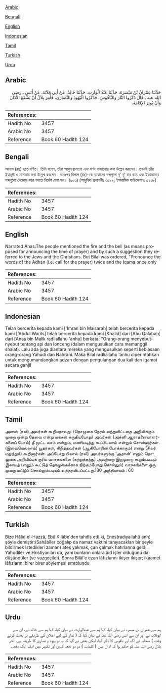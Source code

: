 [Arabic](#arabic)

[Bengali](#bengali)

[English](#english)

[Indonesian](#indonesian)

[Tamil](#tamil)

[Turkish](#turkish)

[Urdu](#urdu)

## Arabic


<div dir="rtl" lang="ar" style={{fontSize:'larger',backgroundColor:'#f8f9fa',padding:20}}>
حَدَّثَنَا عِمْرَانُ بْنُ مَيْسَرَةَ، حَدَّثَنَا عَبْدُ الْوَارِثِ، حَدَّثَنَا خَالِدٌ، عَنْ أَبِي قِلاَبَةَ، عَنْ أَنَسٍ ـ رضى الله عنه ـ قَالَ ذَكَرُوا النَّارَ وَالنَّاقُوسَ، فَذَكَرُوا الْيَهُودَ وَالنَّصَارَى، فَأُمِرَ بِلاَلٌ أَنْ يَشْفَعَ الأَذَانَ وَأَنْ يُوتِرَ الإِقَامَةَ‏.‏
</div>
<div style={{backgroundColor:'#f8f9fa',padding:20, marginBottom: 10}}><table> <thead> <tr> <th>References:</th> <th></th> </tr> </thead> <tbody><tr><td>Hadith No</td><td>3457</td></tr><tr><td>Arabic No</td><td>3457</td></tr><tr><td>Reference</td><td>Book 60 Hadith 124</td></tr></tbody></table></div>

## Bengali


<div dir="ltr" lang="bn" style={{fontSize:'larger',backgroundColor:'#f8f9fa',padding:20}}>
আনাস (রাঃ) হতে বর্ণিত। তিনি বলেন, তাঁরা আগুন জ্বালানো এবং ঘণ্টা বাজানোর কথা উল্লেখ করলেন। তখনই তাঁরা ইয়াহূদী ও নাসারার কথা উল্লেখ করলেন। অতঃপর বিলাল (রাঃ)-কে আযানের শব্দগুলো দু’ দু’ বার করে এবং ইকামাতের শব্দগুলো বেজোড় করে বলতে নির্দেশ দেয়া হল। (৬০৩) (আধুনিক প্রকাশনীঃ ৩১৯৯, ইসলামিক ফাউন্ডেশনঃ ৩২০৮)
</div>
<div style={{backgroundColor:'#f8f9fa',padding:20, marginBottom: 10}}><table> <thead> <tr> <th>References:</th> <th></th> </tr> </thead> <tbody><tr><td>Hadith No</td><td>3457</td></tr><tr><td>Arabic No</td><td>3457</td></tr><tr><td>Reference</td><td>Book 60 Hadith 124</td></tr></tbody></table></div>

## English


<div dir="ltr" lang="en" style={{fontSize:'larger',backgroundColor:'#f8f9fa',padding:20}}>
Narrated Anas:The people mentioned the fire and the bell (as means proposed for announcing the time of prayer) and by such a suggestion they referred to the Jews and the Christians. But Bilal was ordered, "Pronounce the words of the Adhan (i.e. call for the prayer) twice and the Iqama once only
</div>
<div style={{backgroundColor:'#f8f9fa',padding:20, marginBottom: 10}}><table> <thead> <tr> <th>References:</th> <th></th> </tr> </thead> <tbody><tr><td>Hadith No</td><td>3457</td></tr><tr><td>Arabic No</td><td>3457</td></tr><tr><td>Reference</td><td>Book 60 Hadith 124</td></tr></tbody></table></div>

## Indonesian


<div dir="ltr" lang="id" style={{fontSize:'larger',backgroundColor:'#f8f9fa',padding:20}}>
Telah bercerita kepada kami ['Imran bin Maisarah] telah bercerita kepada kami ['Abdul Warits] telah bercerita kepada kami [Khalid] dari [Abu Qalabah] dari [Anas bin Malik radliallahu 'anhu] berkata; "Orang-orang menyebut-nyebut tentang api dan lonceng (dalam mengusulkan cara memanggil shalat). Lalu ada juga diantara mereka yang mengusulkan seperti kebiasaan orang-orang Yahudi dan Nahrani. Maka Bilal radliallahu 'anhu diperintahkan untuk mengumandangkan adzan dengan pengulangan dua kali dan iqamat secara ganjil
</div>
<div style={{backgroundColor:'#f8f9fa',padding:20, marginBottom: 10}}><table> <thead> <tr> <th>References:</th> <th></th> </tr> </thead> <tbody><tr><td>Hadith No</td><td>3457</td></tr><tr><td>Arabic No</td><td>3457</td></tr><tr><td>Reference</td><td>Book 60 Hadith 124</td></tr></tbody></table></div>

## Tamil


<div dir="ltr" lang="ta" style={{fontSize:'larger',backgroundColor:'#f8f9fa',padding:20}}>
அனஸ் (ரலி) அவர்கள் கூறியதாவது: (தொழுகை நேரம் வந்துவிட்டதை அறிவிக்கும் முறை ஒன்று தேவை என்று மக்கள் கருதியபோது) அவர்கள் (அக்னி ஆராதனையாளர்களைப் போல்) தீ மூட்ட லாம் என்றும், மணியடித்து கூப்பிடலாம் என்றும் சொன்னார்கள். (இவையெல்லாம்) யூதர்கள், கிறித்தவர்கள் (ஆகியோரின் போக்காகும்) என்று (சிலர் மறுத்துக்) கூறினார்கள். அப்போது பிலால் (ரலி) அவர்களுக்கு ‘அதான்’ எனும் தொழுகை அறிவிப்புக் குரிய வாசகங்களை (கற்றுத்தந்து) அவற்றை இருமுறை கூறும்படியும் இகாமத் (எனும் கூட்டுத் தொழுகைக்காக நிற்கும்போது சொல்லும்) வாசகங்களை ஒருமுறை மட்டும் சொல்லும்படியும் உத்தரவிடப்பட்டது.130 அத்தியாயம் : 60
</div>
<div style={{backgroundColor:'#f8f9fa',padding:20, marginBottom: 10}}><table> <thead> <tr> <th>References:</th> <th></th> </tr> </thead> <tbody><tr><td>Hadith No</td><td>3457</td></tr><tr><td>Arabic No</td><td>3457</td></tr><tr><td>Reference</td><td>Book 60 Hadith 124</td></tr></tbody></table></div>

## Turkish


<div dir="ltr" lang="tr" style={{fontSize:'larger',backgroundColor:'#f8f9fa',padding:20}}>
Bize Hâlid el-Hazzâ, Ebû Kılâbe'den tahdîs etti ki, Enes(radıyallahü anh) şöyle demiştir:(Sahâbîler çoğalıp da namaz vaktini tanıyacakları bir şeyle bildirmek istedikleri zaman) ateş yakmak, çan çalmak hatırlarına geldi. Yahudiler ve Hrıstiyanları da, yani bunların onlara âid işler olduğunu da düşündüler (ve vazgeçildi). Sonra Bilâl'e ezan lâfızlarını ikişer ikişer; ikaamet lâfızlarını birer birer söylemesi emrolundu
</div>
<div style={{backgroundColor:'#f8f9fa',padding:20, marginBottom: 10}}><table> <thead> <tr> <th>References:</th> <th></th> </tr> </thead> <tbody><tr><td>Hadith No</td><td>3457</td></tr><tr><td>Arabic No</td><td>3457</td></tr><tr><td>Reference</td><td>Book 60 Hadith 124</td></tr></tbody></table></div>

## Urdu


<div dir="rtl" lang="ur" style={{fontSize:'larger',backgroundColor:'#f8f9fa',padding:20}}>
ہم سے عمران بن میسرہ نے بیان کیا، کہا ہم سے عبدالوارث نے بیان کیا، کہا ہم سے خالد نے، ان سے ابوقلابہ نے اور ان سے انس رضی اللہ عنہ نے بیان کیا کہ ( نماز کے لیے اعلان کے طریقے پر بحث کرتے وقت ) صحابہ نے آگ اور ناقوس کا ذکر کیا، لیکن بعض نے کہا کہ یہ تو یہود و نصاریٰ کا طریقہ ہے۔ آخر بلال رضی اللہ عنہ کو حکم ہوا کہ اذان میں ( کلمات ) دو دو دفعہ کہیں اور تکبیر میں ایک ایک دفعہ۔
</div>
<div style={{backgroundColor:'#f8f9fa',padding:20, marginBottom: 10}}><table> <thead> <tr> <th>References:</th> <th></th> </tr> </thead> <tbody><tr><td>Hadith No</td><td>3457</td></tr><tr><td>Arabic No</td><td>3457</td></tr><tr><td>Reference</td><td>Book 60 Hadith 124</td></tr></tbody></table></div>